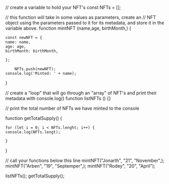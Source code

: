 // create a variable to hold your NFT's
const NFTs = [];

// this function will take in some values as parameters, create an
// NFT object using the parameters passed to it for its metadata, and store it in the variable above.
function mintNFT (name,age, birthMonth,) {
 
	const newNFT = {
    name: name,
    age: age,
    birthMonth: birthMonth,

	};
 
		NFTs.push(newNFT);
    console.log('Minted: ' + name);

}

// create a "loop" that will go through an "array" of NFT's and print their metadata with console.log()
function listNFTs () {}

// print the total number of NFTs we have minted to the console
	
function getTotalSupply() {
 
	for (let i = 0; i < NFTs.lenght; i++) {
    console.log(NFTs.lengt);

	}

}

// call your functions below this line
	mintNFT("Jonarth", "21", "November",);
	mintNFT("Arben", "19", "Septemper",);
	mintNFT("Rodey", "20", "April");

listNFTs();
getTotalSupply();
